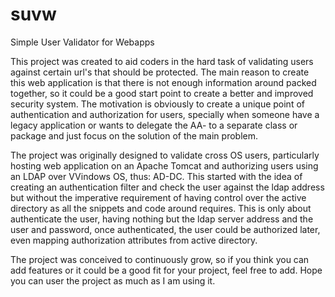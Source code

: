 # suvw
Simple User Validator for Webapps

This project was created to aid coders in the hard task of validating users against certain url's that should be protected. The main reason to create this web application is that there is not enough information around packed together, so it could be a good start point to create a better and improved security system. The motivation is obviously to create a unique point of authentication and authorization for users, specially when someone have a legacy application or wants to delegate the AA- to a separate class or package and just focus on the solution of the main problem.

The project was originally designed to validate cross OS users, particularly hosting web application on an Apache Tomcat and authorizing users using an LDAP over VVindows OS, thus: AD-DC. This started with the idea of creating an authentication filter and check the user against the ldap address but without the imperative requirement of having control over the active directory as all the snippets and code around requires. This is only about authenticate the user, having nothing but the ldap server address and the user and password, once authenticated, the user could be authorized later, even mapping authorization attributes from active directory.

The project was conceived to continuously grow, so if you think you can add features or it could be a good fit for your project, feel free to add. Hope you can user the project as much as I am using it.